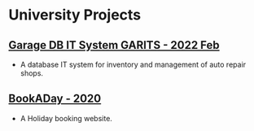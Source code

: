 # University Projects

## [Garage DB IT System GARITS - 2022 Feb](https://github.com/John-LucaGIT/uni/tree/main/Garage%20DB%20IT%20System)
- A database IT system for inventory and management of auto repair shops.

## [BookADay - 2020](https://github.com/John-LucaGIT/uni/tree/main/BookADay)
- A Holiday booking website.
